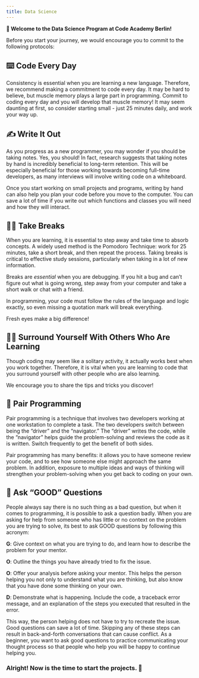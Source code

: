 ```yaml
---
title: Data Science
---
```



**👋 Welcome to the Data Science Program at Code Academy Berlin!**

Before you start your journey, we would encourage you to commit to the following protocols:

## ⌨️ Code Every Day

Consistency is essential when you are learning a new language. Therefore, we recommend making a commitment to code every day. It may be hard to believe, but muscle memory plays a large part in programming. Commit to coding every day and you will develop that muscle memory! It may seem daunting at first, so consider starting small - just 25 minutes daily, and work your way up.

## ✍️ Write It Out

As you progress as a new programmer, you may wonder if you should be taking notes. Yes, you should! In fact, research suggests that taking notes by hand is incredibly beneficial to long-term retention. This will be especially beneficial for those working towards becoming full-time developers, as many interviews will involve writing code on a whiteboard.

Once you start working on small projects and programs, writing by hand can also help you plan your code before you move to the computer. You can save a lot of time if you write out which functions and classes you will need and how they will interact.

## 🚶‍♀️ Take Breaks

When you are learning, it is essential to step away and take time to absorb concepts. A widely used method is the Pomodoro Technique: work for 25 minutes, take a short break, and then repeat the process. Taking breaks is critical to effective study sessions, particularly when taking in a lot of new information.

Breaks are _essential_ when you are debugging. If you hit a bug and can’t figure out what is going wrong, step away from your computer and take a short walk or chat with a friend.

In programming, your code must follow the rules of the language and logic exactly, so even missing a quotation mark will break everything.

Fresh eyes make a big difference!

## 👩‍🏫 Surround Yourself With Others Who Are Learning

Though coding may seem like a solitary activity, it actually works best when you work together. Therefore, it is vital when you are learning to code that you surround yourself with other people who are also learning.

We encourage you to share the tips and tricks you discover!

## 👯 Pair Programming

Pair programming is a technique that involves two developers working at one workstation to complete a task. The two developers switch between being the “driver” and the “navigator.” The “driver” writes the code, while the “navigator” helps guide the problem-solving and reviews the code as it is written. Switch frequently to get the benefit of both sides.

Pair programming has many benefits: it allows you to have someone review your code, and to see how someone else might approach the same problem. In addition, exposure to multiple ideas and ways of thinking will strengthen your problem-solving when you get back to coding on your own.

## 🤔 Ask “GOOD” Questions

People always say there is no such thing as a bad question, but when it comes to programming, it is possible to ask a question badly. When you are asking for help from someone who has little or no context on the problem you are trying to solve, its best to ask GOOD questions by following this acronym:

**G**: Give context on what you are trying to do, and learn how to describe the problem for your mentor.

**O**: Outline the things you have already tried to fix the issue.

**O**: Offer your analysis before asking your mentor. This helps the person helping you not only to understand what you are thinking, but also know that you have done some thinking on your own.

**D**: Demonstrate what is happening. Include the code, a traceback error message, and an explanation of the steps you executed that resulted in the error.

This way, the person helping does not have to try to recreate the issue.
Good questions can save a lot of time. Skipping any of these steps can result in back-and-forth conversations that can cause conflict. As a beginner, you want to ask good questions to practice communicating your thought process so that people who help you will be happy to continue helping you.

### Alright! Now is the time to start the projects. 💪
